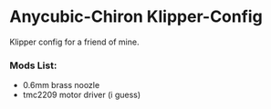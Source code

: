 # Anycubic-Chiron Klipper-Config
Klipper config for a friend of mine.
### Mods List:
- 0.6mm brass noozle
- tmc2209 motor driver (i guess)